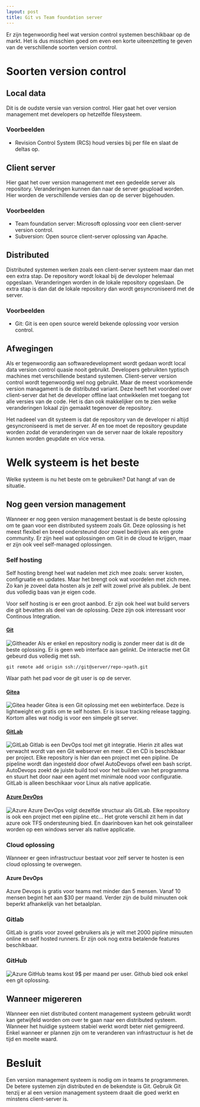 ```yaml
---
layout: post
title: Git vs Team foundation server
---
```


Er zijn tegenwoordig heel wat version control systemen beschikbaar op de markt. Het is dus misschien goed om even een korte uiteenzetting te geven van de verschillende soorten version control.

# Soorten version control

## Local data

Dit is de oudste versie van version control. Hier gaat het over version management met developers op hetzelfde filesysteem.

### Voorbeelden

- Revision Control System (RCS) houd versies bij per file en slaat de deltas op.

## Client server

Hier gaat het over version management met een gedeelde server als repository. Veranderingen kunnen dan naar de server geupload worden. Hier worden de verschillende versies dan op de server bijgehouden.

### Voorbeelden
- Team foundation server: Microsoft oplossing voor een client-server version control.
- Subversion: Open source client-server oplossing van Apache.

## Distributed

Distributed systemen werken zoals een client-server systeem maar dan met een extra stap. De repository wordt lokaal bij de devoloper helemaal opgeslaan. Veranderingen worden in de lokale repository opgeslaan. De extra stap is dan dat de lokale repository dan wordt gesyncroniseerd met de server.

### Voorbeelden
- Git: Git is een open source wereld bekende oplossing voor version control.

## Afwegingen
Als er tegenwoordig aan softwaredevelopment wordt gedaan wordt local data version control quasie nooit gebruikt. Developers gebruikten typtisch machines met verschillende bestand systemen. Client-server version control wordt tegenwoordig wel nog gebruikt. Maar de meest voorkomende version managament is de distributed variant. Deze heeft het voordeel over client-server dat het de developer offline laat ontwikkelen met toegang tot alle versies van de code. Het is dan ook makkelijker om te zien welke veranderingen lokaal zijn gemaakt tegenover de repository.

Het nadeeel van dit systeem is dat de repository van de developer ni altijd gesyncroniseerd is met de server. Af en toe moet de repository geupdate worden zodat de veranderingen van de server naar de lokale repository kunnen worden geupdate en vice versa.

# Welk systeem is het beste

Welke systeem is nu het beste om te gebruiken? Dat hangt af van de situatie.
## Nog geen version management
Wanneer er nog geen version management bestaat is de beste oplossing om te gaan voor een distributed systeem zoals Git. Deze oplossing is het meest flexibel en breed ondersteund door zowel bedrijven als een grote community. Er zijn heel wat oplossingen om Git in de cloud te krijgen, maar er zijn ook veel self-managed oplossingen.

### Self hosting
Self hosting brengt heel wat nadelen met zich mee zoals: server kosten, configruatie en updates. Maar het brengt ook wat voordelen met zich mee. Zo kan je zoveel data hosten als je zelf wilt zowel privé als publiek. Je bent dus volledig baas van je eigen code.

Voor self hosting is er een groot aanbod. Er zijn ook heel wat build servers die git bevatten als deel van de oplossing. Deze zijn ook interessant voor Continous Integration.
#### [Git](https://git-scm.com/)
![Githeader](/assets/githeader.png)
Als er enkel en repository nodig is zonder meer dat is dit de beste oplossing. Er is geen web interface aan gelinkt. De interactie met Git gebeurd dus volledig met ssh.

`git remote add origin ssh://git@server/repo->path.git`

Waar path het pad voor de git user is op de server.
#### [Gitea](https://gitea.io/)
![Gitea header](/assets/gitea.png)
Gitea is een Git oplossing met een webinterface. Deze is lightweight en gratis om te self hosten. Er is issue tracking release tagging. Kortom alles wat nodig is voor een simpele git server.
#### [GitLab](https://about.gitlab.com/)
![GitLab](/assets/gitlabproject.png)
Gitlab is een DevOps tool met git integratie. Hierin zit alles wat verwacht wordt van een Git webserver en meer. CI en CD is beschikbaar per project. Elke repository is hier dan een project met een pipline. De pipeline wordt dan ingesteld door ofwel AutoDevops ofwel een bash script. AutoDevops zoekt de juiste build tool voor het builden van het programma en stuurt het door naar een agent met minimale nood voor configuratie. GitLab is alleen beschikaar voor Linux als native applicatie.
#### [Azure DevOps](https://azure.microsoft.com/en-us/services/devops/)
![Azure](/assets/azuredevopsheader.png)
Azure DevOps volgt dezelfde structuur als GitLab. Elke repository is ook een project met een pipline etc... Het grote verschil zit hem in dat azure ook TFS ondersteuning bied. En daarinboven kan het ook geinstalleer worden op een windows server als native applicatie.

### Cloud oplossing
Wanneer er geen infrastructuur bestaat voor zelf server te hosten is een cloud oplossing te overwegen.
#### Azure DevOps
Azure Devops is gratis voor teams met minder dan 5 mensen. Vanaf 10 mensen begint het aan $30 per maand. Verder zijn de build minuuten ook beperkt afhankelijk van het betaalplan.
### Gitlab
GitLab is gratis voor zoveel gebruikers als je wilt met 2000 pipline minuuten online en self hosted runners. Er zijn ook nog extra betalende features beschikbaar.
### GitHub
![Azure](/assets/azuredevopsheader.png)
GitHub teams kost 9$ per maand per user. Github bied ook enkel een git oplossing.
## Wanneer migereren

Wanneer een niet distributed content management systeem gebruikt wordt kan getwijfeld worden om over te gaan naar een distributed systeem. Wanneer het huidige systeem stabiel werkt wordt beter niet gemigreerd. Enkel wanneer er plannen zijn om te veranderen van infrastructuur is het de tijd en moeite waard.


# Besluit
Een version management systeem is nodig om in teams te programmeren. De betere systemen zijn distributed en de bekendste is Git. Gebruik Git tenzij er al een version management systeem draait die goed werkt en minstens client-server is.
